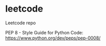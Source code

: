 # leetcode
Leetcode repo

PEP 8 - Style Guide for Python Code: https://www.python.org/dev/peps/pep-0008/

